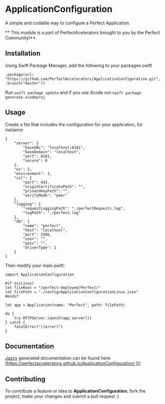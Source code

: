 # ApplicationConfiguration
A simple and codable way to configure a Perfect Application.

** This module is a part of PerfectAcelerators brought to you by the Perfect Community!**

## Installation
Using Swift Package Manager, add the following to your packages.swift

`.package(url: "https://github.com/PerfectAccelerators/ApplicationConfiguration.git", .branch("master"))`

Run `swift package update` and if you use Xcode run `swift package generate-xcodeproj`

## Usage
Create a file that includes the configuration for your application, for instance:

	{
	    "server": {
	        "baseURL": "localhost:8181",
	        "baseDomain": "localhost",
	        "port": 8181,
	        "secure": 0
	    },
	    "os": 2,
	    "environment": 1,
	    "ssl": {
	        "port": 443,
	        "originCertificatePath": "",
	        "privateKeyPath": "",
	        "verifyMode": "peer"
	    },
	    "logging": {
	        "requestLoggingPath": "./perfectRequests.log",
	        "logPath": "./perfect.log"
	    },
	    "db": {
	        "name": "perfect",
	        "host": "localhost",
	        "port": 3306,
	        "user": "",
	        "pass": "",
	        "driverType": 1
	    }
	}

Then modify your main.swift:

	import ApplicationConfiguration
	
	#if os(Linux)
	let fileRoot = "/perfect-deployed/Perfect/"
	let filePath = "./config/ApplicationConfigurationLinux.json"
	#endif
	
	let app = Application(name: "Perfect", path: filePath)
	
	do {
	    try HTTPServer.launch(app.server())
	} catch {
	    fatalError("\(error)")
	}

## Documentation
[Jazzy][1] generated documentation can be found here:
[https://perfectaccelerators.github.io/ApplicationConfiguration/ ]()

## Contributing
To contribute a feature or idea to **ApplicationConfiguration**, fork the project, make your changes and submit a pull request :)

[1]:	https://github.com/realm/jazzy
